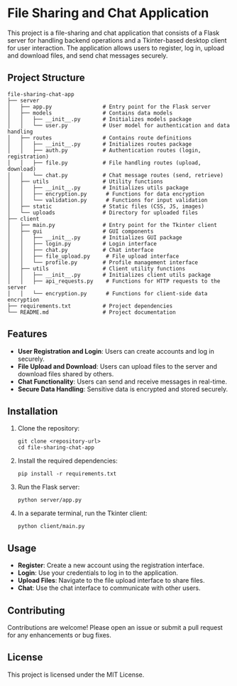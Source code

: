 # File Sharing and Chat Application

This project is a file-sharing and chat application that consists of a Flask server for handling backend operations and a Tkinter-based desktop client for user interaction. The application allows users to register, log in, upload and download files, and send chat messages securely.

## Project Structure

```
file-sharing-chat-app
├── server
│   ├── app.py                # Entry point for the Flask server
│   ├── models                # Contains data models
│   │   ├── __init__.py       # Initializes models package
│   │   └── user.py           # User model for authentication and data handling
│   ├── routes                # Contains route definitions
│   │   ├── __init__.py       # Initializes routes package
│   │   ├── auth.py           # Authentication routes (login, registration)
│   │   ├── file.py           # File handling routes (upload, download)
│   │   └── chat.py           # Chat message routes (send, retrieve)
│   ├── utils                 # Utility functions
│   │   ├── __init__.py       # Initializes utils package
│   │   ├── encryption.py      # Functions for data encryption
│   │   └── validation.py      # Functions for input validation
│   ├── static                # Static files (CSS, JS, images)
│   └── uploads               # Directory for uploaded files
├── client
│   ├── main.py               # Entry point for the Tkinter client
│   ├── gui                   # GUI components
│   │   ├── __init__.py       # Initializes GUI package
│   │   ├── login.py          # Login interface
│   │   ├── chat.py           # Chat interface
│   │   ├── file_upload.py     # File upload interface
│   │   └── profile.py        # Profile management interface
│   ├── utils                 # Client utility functions
│   │   ├── __init__.py       # Initializes client utils package
│   │   ├── api_requests.py    # Functions for HTTP requests to the server
│   │   └── encryption.py      # Functions for client-side data encryption
├── requirements.txt          # Project dependencies
└── README.md                 # Project documentation
```

## Features

- **User Registration and Login**: Users can create accounts and log in securely.
- **File Upload and Download**: Users can upload files to the server and download files shared by others.
- **Chat Functionality**: Users can send and receive messages in real-time.
- **Secure Data Handling**: Sensitive data is encrypted and stored securely.

## Installation

1. Clone the repository:
   ```
   git clone <repository-url>
   cd file-sharing-chat-app
   ```

2. Install the required dependencies:
   ```
   pip install -r requirements.txt
   ```

3. Run the Flask server:
   ```
   python server/app.py
   ```

4. In a separate terminal, run the Tkinter client:
   ```
   python client/main.py
   ```

## Usage

- **Register**: Create a new account using the registration interface.
- **Login**: Use your credentials to log in to the application.
- **Upload Files**: Navigate to the file upload interface to share files.
- **Chat**: Use the chat interface to communicate with other users.

## Contributing

Contributions are welcome! Please open an issue or submit a pull request for any enhancements or bug fixes.

## License

This project is licensed under the MIT License.